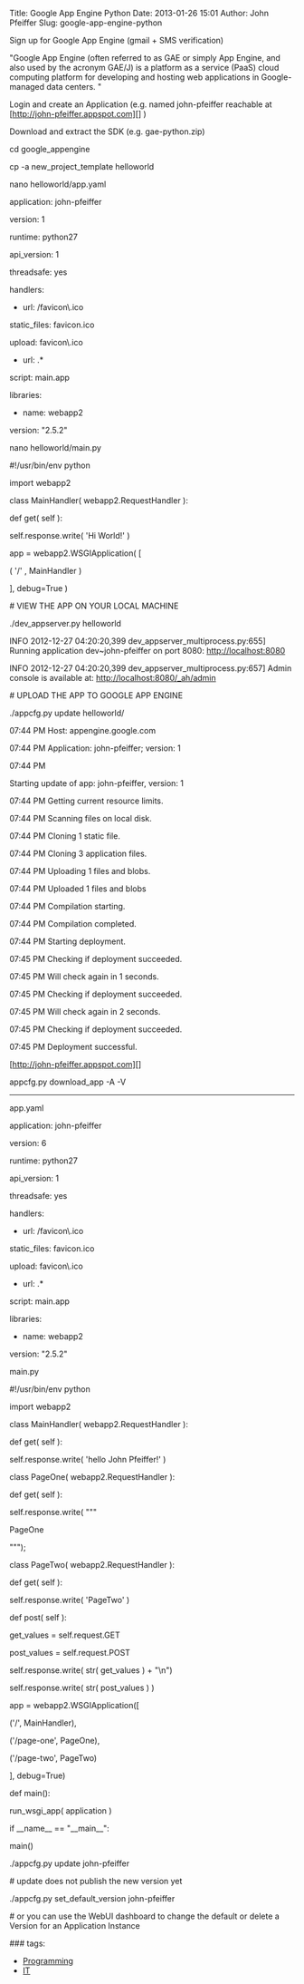 Title: Google App Engine Python
Date: 2013-01-26 15:01
Author: John Pfeiffer
Slug: google-app-engine-python

<div class="field field-name-body field-type-text-with-summary field-label-hidden">
<div class="field-items">
<div class="field-item even">
Sign up for Google App Engine (gmail + SMS verification)

</p>

"Google App Engine (often referred to as GAE or simply App Engine, and
also used by the acronym GAE/J) is a platform as a service (PaaS) cloud
computing platform for developing and hosting web applications in
Google-managed data centers. "

</p>

Login and create an Application (e.g. named john-pfeiffer reachable at
[http://john-pfeiffer.appspot.com][] )

</p>

Download and extract the SDK (e.g. gae-python.zip)

</p>

cd google\_appengine

</p>

cp -a new\_project\_template helloworld

</p>

nano helloworld/app.yaml  

application: john-pfeiffer  

version: 1  

runtime: python27  

api\_version: 1  

threadsafe: yes

</p>

handlers:  

- url: /favicon\\.ico  

static\_files: favicon.ico  

upload: favicon\\.ico

</p>

- url: .\*  

script: main.app

</p>

libraries:  

- name: webapp2  

version: "2.5.2"

</p>

nano helloworld/main.py

</p>

\#!/usr/bin/env python  

import webapp2

</p>

class MainHandler( webapp2.RequestHandler ):  

def get( self ):  

self.response.write( 'Hi World!' )

</p>

app = webapp2.WSGIApplication( [  

( '/' , MainHandler )  

], debug=True )

</p>

\# VIEW THE APP ON YOUR LOCAL MACHINE  

./dev\_appserver.py helloworld  

INFO 2012-12-27 04:20:20,399 dev\_appserver\_multiprocess.py:655]
Running application dev\~john-pfeiffer on port 8080:
[http://localhost:8080][]  

INFO 2012-12-27 04:20:20,399 dev\_appserver\_multiprocess.py:657] Admin
console is available at: [http://localhost:8080/\_ah/admin][]

</p>

\# UPLOAD THE APP TO GOOGLE APP ENGINE  

./appcfg.py update helloworld/

</p>

07:44 PM Host: appengine.google.com  

07:44 PM Application: john-pfeiffer; version: 1  

07:44 PM  

Starting update of app: john-pfeiffer, version: 1  

07:44 PM Getting current resource limits.  

07:44 PM Scanning files on local disk.  

07:44 PM Cloning 1 static file.  

07:44 PM Cloning 3 application files.  

07:44 PM Uploading 1 files and blobs.  

07:44 PM Uploaded 1 files and blobs  

07:44 PM Compilation starting.  

07:44 PM Compilation completed.  

07:44 PM Starting deployment.  

07:45 PM Checking if deployment succeeded.  

07:45 PM Will check again in 1 seconds.  

07:45 PM Checking if deployment succeeded.  

07:45 PM Will check again in 2 seconds.  

07:45 PM Checking if deployment succeeded.  

07:45 PM Deployment successful.

</p>

[http://john-pfeiffer.appspot.com][]

</p>

appcfg.py download\_app -A -V

</p>

- - - - - - - - - - - - - - - - - - - - - - - -  

app.yaml

</p>

application: john-pfeiffer  

version: 6  

runtime: python27  

api\_version: 1  

threadsafe: yes

</p>

handlers:  

- url: /favicon\\.ico  

static\_files: favicon.ico  

upload: favicon\\.ico

</p>

- url: .\*  

script: main.app

</p>

libraries:  

- name: webapp2  

version: "2.5.2"

</p>

main.py

</p>

\#!/usr/bin/env python

</p>

import webapp2

</p>

class MainHandler( webapp2.RequestHandler ):  

def get( self ):  

self.response.write( 'hello John Pfeiffer!' )

</p>

class PageOne( webapp2.RequestHandler ):  

def get( self ):

</p>

self.response.write( """

</p>

PageOne

</p>

""");

</p>

class PageTwo( webapp2.RequestHandler ):  

def get( self ):  

self.response.write( 'PageTwo' )

</p>

def post( self ):  

get\_values = self.request.GET  

post\_values = self.request.POST  

self.response.write( str( get\_values ) + "\\n")  

self.response.write( str( post\_values ) )

</p>

app = webapp2.WSGIApplication([  

('/', MainHandler),  

('/page-one', PageOne),  

('/page-two', PageTwo)  

], debug=True)

</p>

def main():  

run\_wsgi\_app( application )

</p>

if \_\_name\_\_ == "\_\_main\_\_":  

main()

</p>

./appcfg.py update john-pfeiffer  

\# update does not publish the new version yet

</p>

./appcfg.py set\_default\_version john-pfeiffer  

\# or you can use the WebUI dashboard to change the default or delete a
Version for an Application Instance

</p>
<p>
</div>
</div>
</div>
<div class="field field-name-taxonomy-vocabulary-1 field-type-taxonomy-term-reference field-label-above clearfix">
### tags:

-   [Programming][]
-   [IT][]

</div>
</p>

  [http://john-pfeiffer.appspot.com]: http://john-pfeiffer.appspot.com
  [http://localhost:8080]: http://localhost:8080
  [http://localhost:8080/\_ah/admin]: http://localhost:8080/_ah/admin
  [Programming]: http://john-pfeiffer.com/category/tags/programming
  [IT]: http://john-pfeiffer.com/category/it
